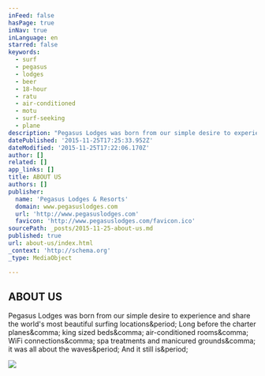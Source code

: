 ```yaml
---
inFeed: false
hasPage: true
inNav: true
inLanguage: en
starred: false
keywords:
  - surf
  - pegasus
  - lodges
  - beer
  - 18-hour
  - ratu
  - air-conditioned
  - motu
  - surf-seeking
  - plane
description: "Pegasus Lodges was born from our simple desire to experience and share the world's most beautiful surfing locations. Long before the charter planes, king sized beds, air-conditioned rooms, WiFi connections, spa treatments and manicured grounds, it was all about the waves. And it still is."
datePublished: '2015-11-25T17:25:33.952Z'
dateModified: '2015-11-25T17:22:06.170Z'
author: []
related: []
app_links: []
title: ABOUT US
authors: []
publisher:
  name: 'Pegasus Lodges & Resorts'
  domain: www.pegasuslodges.com
  url: 'http://www.pegasuslodges.com'
  favicon: 'http://www.pegasuslodges.com/favicon.ico'
sourcePath: _posts/2015-11-25-about-us.md
published: true
url: about-us/index.html
_context: 'http://schema.org'
_type: MediaObject

---
```

<article style=""><h1>ABOUT US</h1><p>Pegasus Lodges was born from our simple desire to experience and share the world's most beautiful surfing locations&amp;period; Long before the charter planes&amp;comma; king sized beds&amp;comma; air-conditioned rooms&amp;comma; WiFi connections&amp;comma; spa treatments and manicured grounds&amp;comma; it was all about the waves&amp;period; And it still is&amp;period;</p><img src="http://static1.squarespace.com/static/54c37a1fe4b0b232095b81cc/t/554029a5e4b096eccb0a3173/1430268335989/AGANOA-LODGE.png" /></article>